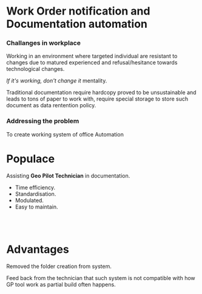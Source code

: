 # Work Order notification and Documentation automation

<h3>Challanges in workplace</h3>
<p>Working in an environment where targeted individual are resistant to changes due to matured experienced and refusal/hesitance towards technological changes. </p>
<p><em>If it's working, don't change it</em> mentality.</p>
<p>Traditional documentation require hardcopy proved to be unsustainable and leads to tons of paper to work with, require special storage to store such document as data rentention policy.</p> 
<h3>Addressing the problem</h3>

To create working system of office Automation
<h1>Populace</h1>
<p>Assisting <strong>Geo Pilot Technician</strong> in documentation.</p>
  <ul>
  <li>Time efficiency.</li>
  <li>Standardisation.</li>
  <li>Modulated.</li>
  <li>Easy to maintain.</li>
  </ul>
 <br></br>
 <h1>Advantages</h1>
 <p>Removed the folder creation from system.</p>
 <p>Feed back from the technician that such system is not compatible with how GP tool work as partial build often happens. </p>
 
 
